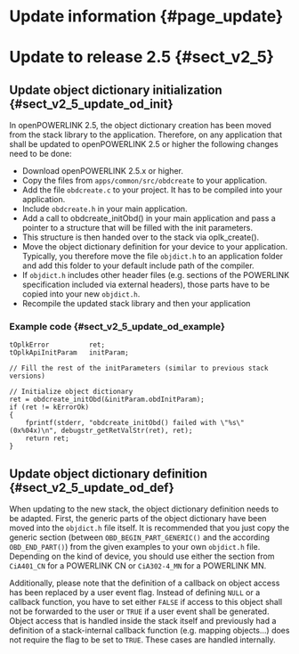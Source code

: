 Update information {#page_update}
==================

# Update to release 2.5 {#sect_v2_5}

## Update object dictionary initialization {#sect_v2_5_update_od_init}

In openPOWERLINK 2.5, the object dictionary creation has been moved from the
stack library to the application. Therefore, on any application that shall be
updated to openPOWERLINK 2.5 or higher the following changes need to be done:

* Download openPOWERLINK 2.5.x or higher.
* Copy the files from `apps/common/src/obdcreate` to your application.
* Add the file `obdcreate.c` to your project. It has to be compiled into your
  application.
* Include `obdcreate.h` in your main application.
* Add a call to obdcreate_initObd() in your main application and pass a
  pointer to a structure that will be filled with the init parameters.
* This structure is then handed over to the stack via oplk_create().
* Move the object dictionary definition for your device to your application.
  Typically, you therefore move the file `objdict.h` to an application folder
  and add this folder to your default include path of the compiler.
* If `objdict.h` includes other header files (e.g. sections of the POWERLINK
  specification included via external headers), those parts have to be copied
  into your new `objdict.h`.
* Recompile the updated stack library and then your application

### Example code {#sect_v2_5_update_od_example}

    tOplkError          ret;
    tOplkApiInitParam   initParam;

    // Fill the rest of the initParameters (similar to previous stack versions)

    // Initialize object dictionary
    ret = obdcreate_initObd(&initParam.obdInitParam);
    if (ret != kErrorOk)
    {
        fprintf(stderr, "obdcreate_initObd() failed with \"%s\" (0x%04x)\n", debugstr_getRetValStr(ret), ret);
        return ret;
    }

## Update object dictionary definition {#sect_v2_5_update_od_def}

When updating to the new stack, the object dictionary definition needs to be
adapted. First, the generic parts of the object dictionary have been moved into
the `objdict.h` file itself. It is recommended that you just copy the generic
section (between `OBD_BEGIN_PART_GENERIC()` and the according `OBD_END_PART()`)
from the given examples to your own `objdict.h` file. Depending on the kind of
device, you should use either the section from `CiA401_CN` for a POWERLINK CN
or `CiA302-4_MN` for a POWERLINK MN.

Additionally, please note that the definition of a callback on object access
has been replaced by a user event flag. Instead of defining `NULL` or a
callback function, you have to set either `FALSE` if access to this object
shall not be forwarded to the user or `TRUE` if a user event shall be
generated. Object access that is handled inside the stack itself and previously
had a definition of a stack-internal callback function (e.g. mapping objects...)
does not require the flag to be set to `TRUE`. These cases are handled
internally.
